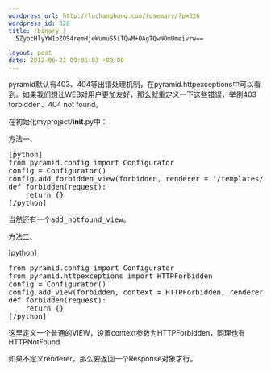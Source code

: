 ```yaml
--- 
wordpress_url: http://luchanghong.com/rosemary/?p=326
wordpress_id: 326
title: !binary |
  5ZyocHlyYW1pZOS4remHjeWumuS5iTQwM+OAgTQwNOmUmeivrw==

layout: post
date: 2012-06-21 09:06:03 +08:00
---
```

pyramid默认有403、404等出错处理机制，在pyramid.httpexceptions中可以看到。如果我们想让WEB对用户更加友好，那么就重定义一下这些错误，举例403 forbidden、404 not found。

在初始化myproject/__init__.py中：

方法一、
<pre>[python]
from pyramid.config import Configurator
config = Configurator()
config.add_forbidden_view(forbidden, renderer = '/templates/403.html')
def forbidden(request):
    return {}
[/python]</pre>
<pre>当然还有一个add_notfound_view。</pre>
方法二、

[python]
<pre>from pyramid.config import Configurator
from pyramid.httpexceptions import HTTPForbidden
config = Configurator()
config.add_view(forbidden, context = HTTPForbidden, renderer = '/templates/403.html')
def forbidden(request):
    return {}
[/python]</pre>
这里定义一个普通的VIEW，设置context参数为HTTPForbidden，同理也有HTTPNotFound

如果不定义renderer，那么要返回一个Response对象才行。

